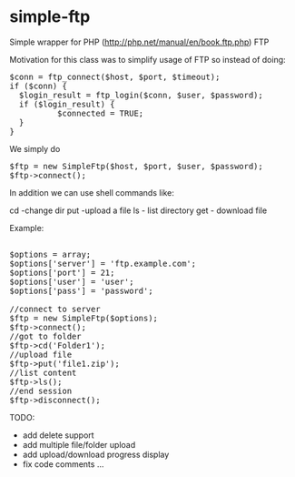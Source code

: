 simple-ftp
==========

Simple wrapper for PHP (http://php.net/manual/en/book.ftp.php) FTP

Motivation for this class was to simplify usage of FTP
so instead of doing:

<pre>
$conn = ftp_connect($host, $port, $timeout);
if ($conn) {
  $login_result = ftp_login($conn, $user, $password);
  if ($login_result) {
          $connected = TRUE;
  }
}
</pre>

We simply do

<pre>
$ftp = new SimpleFtp($host, $port, $user, $password);
$ftp->connect();
</pre>

In addition we can use shell commands like:

cd  -change dir
put -upload a file
ls - list directory
get - download file


Example:

<pre>

$options = array;
$options['server'] = 'ftp.example.com';
$options['port'] = 21;
$options['user'] = 'user';
$options['pass'] = 'password';

//connect to server
$ftp = new SimpleFtp($options);
$ftp->connect();
//got to folder
$ftp->cd('Folder1');
//upload file
$ftp->put('file1.zip');
//list content
$ftp->ls();
//end session
$ftp->disconnect();
</pre>

TODO:

- add delete support
- add multiple file/folder upload
- add upload/download progress display
- fix code comments
...
